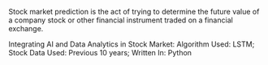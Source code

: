 Stock market prediction is the act of trying to determine the future value of a company stock or other financial instrument traded on a financial exchange.

Integrating AI and Data Analytics in Stock Market: Algorithm Used: LSTM; Stock Data Used: Previous 10 years; Written In: Python

